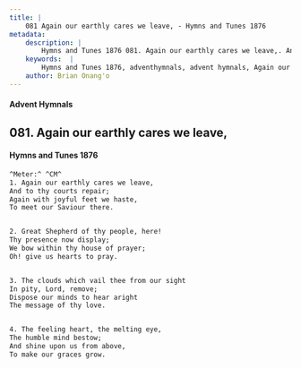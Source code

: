 ```yaml
---
title: |
    081 Again our earthly cares we leave, - Hymns and Tunes 1876
metadata:
    description: |
        Hymns and Tunes 1876 081. Again our earthly cares we leave,. And to thy courts repair; Again with joyful feet we haste, To meet our Saviour there. 
    keywords:  |
        Hymns and Tunes 1876, adventhymnals, advent hymnals, Again our earthly cares we leave,, And to thy courts repair;, 
    author: Brian Onang'o
---
```


#### Advent Hymnals
## 081. Again our earthly cares we leave,
####  Hymns and Tunes 1876

```txt
^Meter:^ ^CM^
1. Again our earthly cares we leave,
And to thy courts repair;
Again with joyful feet we haste,
To meet our Saviour there.


2. Great Shepherd of thy people, here!
Thy presence now display;
We bow within thy house of prayer;
Oh! give us hearts to pray.


3. The clouds which vail thee from our sight
In pity, Lord, remove;
Dispose our minds to hear aright
The message of thy love.


4. The feeling heart, the melting eye,
The humble mind bestow;
And shine upon us from above,
To make our graces grow.
```